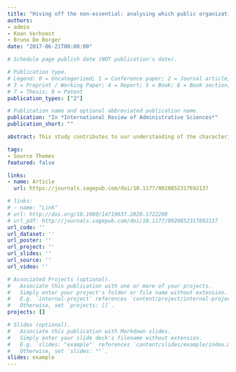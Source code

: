 ```yaml
---
title: "Hiving off the non-essential: analysing which public organizations outsource administrative overhead"
authors:
- admin
- Koen Verhoest
- Bruno De Borger
date: "2017-06-21T00:00:00"

# Schedule page publish date (NOT publication's date).

# Publication type.
# Legend: 0 = Uncategorized; 1 = Conference paper; 2 = Journal article;
# 3 = Preprint / Working Paper; 4 = Report; 5 = Book; 6 = Book section;
# 7 = Thesis; 8 = Patent
publication_types: ["2"]

# Publication name and optional abbreviated publication name.
publication: "In *International Review of Administrative Sciences*"
publication_short: ""

abstract: This study contributes to our understanding of the characteristics of public organizations that are more likely to outsource administrative overhead. Despite the climate of ongoing crisis that urges public organizations to focus their resources on core tasks, little is known about the characteristics of organizations that hive off the delivery of non-essential administrative overhead processes to the private sector. This study runs a panel data Tobit model to test whether different effect sizes of structural, institutional and political characteristics are found regarding the probability of outsourcing and the degree of outsourcing of administrative overhead. We find that organizational size, formal autonomy, inertia and time matter for understanding the outsourcing of public organizations.

tags:
- Source Themes
featured: false

links:
- name: Article
  url: https://journals.sagepub.com/doi/10.1177/0020852317692137

# links:
# - name: "Link"
# url: http://doi.org/10.1080/14719037.2020.1722208
# url_pdf: http://journals.sagepub.com/doi/10.1177/0020852317692137
url_code: ''
url_dataset: ''
url_poster: ''
url_project: ''
url_slides: ''
url_source: ''
url_video: ''

# Associated Projects (optional).
#   Associate this publication with one or more of your projects.
#   Simply enter your project's folder or file name without extension.
#   E.g. `internal-project` references `content/project/internal-project/index.md`.
#   Otherwise, set `projects: []`.
projects: []

# Slides (optional).
#   Associate this publication with Markdown slides.
#   Simply enter your slide deck's filename without extension.
#   E.g. `slides: "example"` references `content/slides/example/index.md`.
#   Otherwise, set `slides: ""`.
slides: example
---
```

